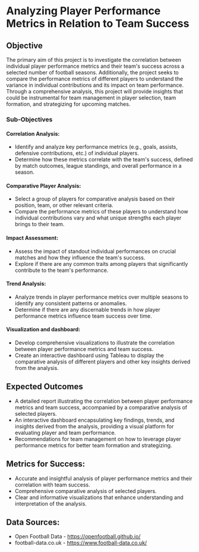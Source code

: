 # Analyzing Player Performance Metrics in Relation to Team Success

## Objective
The primary aim of this project is to investigate the correlation between individual player performance metrics and their team's success across a selected number of football seasons. Additionally, the project seeks to compare the performance metrics of different players to understand the variance in individual contributions and its impact on team performance. Through a comprehensive analysis, this project will provide insights that could be instrumental for team management in player selection, team formation, and strategizing for upcoming matches.

### Sub-Objectives

#### Correlation Analysis:
- Identify and analyze key performance metrics (e.g., goals, assists, defensive contributions, etc.) of individual players.
- Determine how these metrics correlate with the team's success, defined by match outcomes, league standings, and overall performance in a season.

#### Comparative Player Analysis:

- Select a group of players for comparative analysis based on their position, team, or other relevant criteria.
- Compare the performance metrics of these players to understand how individual contributions vary and what unique strengths each player brings to their team.

#### Impact Assessment:

- Assess the impact of standout individual performances on crucial matches and how they influence the team's success.
- Explore if there are any common traits among players that significantly contribute to the team's performance.

#### Trend Analysis:

- Analyze trends in player performance metrics over multiple seasons to identify any consistent patterns or anomalies.
- Determine if there are any discernable trends in how player performance metrics influence team success over time.

#### Visualization and dashboard:

- Develop comprehensive visualizations to illustrate the correlation between player performance metrics and team success.
- Create an interactive dashboard using Tableau to display the comparative analysis of different players and other key insights derived from the analysis.

## Expected Outcomes
- A detailed report illustrating the correlation between player performance metrics and team success, accompanied by a comparative analysis of selected players.
- An interactive dashboard encapsulating key findings, trends, and insights derived from the analysis, providing a visual platform for evaluating player and team performance.
- Recommendations for team management on how to leverage player performance metrics for better team formation and strategizing.

## Metrics for Success:
- Accurate and insightful analysis of player performance metrics and their correlation with team success.
- Comprehensive comparative analysis of selected players.
- Clear and informative visualizations that enhance understanding and interpretation of the analysis.

## Data Sources:
- Open Football Data​ - https://openfootball.github.io/ 
- football-data.co.uk​ - https://www.football-data.co.uk/

